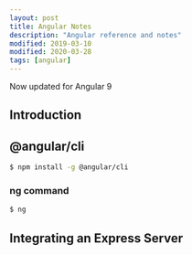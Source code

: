 ```yaml
---
layout: post
title: Angular Notes
description: "Angular reference and notes"
modified: 2019-03-10
modified: 2020-03-28
tags: [angular]
---
```


Now updated for Angular 9



## Introduction




## @angular/cli

```sh
$ npm install -g @angular/cli
```

### ng command

```sh
$ ng
```


## Integrating an Express Server


